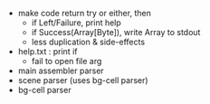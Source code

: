 - make code return try or either, then
    - if Left/Failure, print help
    - if Success(Array[Byte]), write Array to stdout
    - less duplication & side-effects
- help.txt : print if
    - fail to open file arg
- main assembler parser
- scene parser (uses bg-cell parser)
- bg-cell parser
